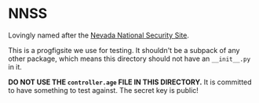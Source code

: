 # NNSS

Lovingly named after the [Nevada National Security Site](https://en.wikipedia.org/wiki/Nevada_Test_Site).

This is a progfigsite we use for testing.
It shouldn't be a subpack of any other package,
which means this directory should not have an `__init__.py` in it.

**DO NOT USE THE `controller.age` FILE IN THIS DIRECTORY.**
It is committed to have something to test against.
The secret key is public!
